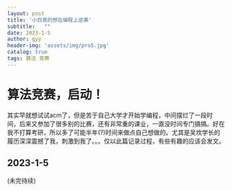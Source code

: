 ```yaml
---
layout: post
title: '小白真的想在编程上逆袭'
subtitle:   ""
date: 2023-1-5
author: gyy
header-img: 'assets/img/pro5.jpg'
catalog: true
tags: 算法 竞赛 
---
```

# 算法竞赛，启动！
其实早就想试试acm了，但是苦于自己大学才开始学编程，中间摆烂了一段时间，后来又参加了很多别的比赛，还有非常重的课业，一直没时间专门搞搞。好在我不打算考研，所以多了可能半年(?)时间来做点自己想做的。尤其是吴坎学长的履历深深震撼了我，刺激到我了。。。仅以此篇记录过程，有些有趣的应该会发文。

## 2023-1-5

(未完待续)

